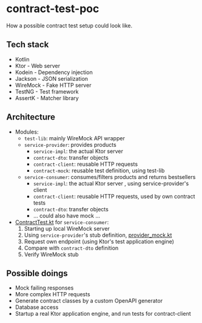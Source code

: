 # contract-test-poc

How a possible contract test setup could look like.

## Tech stack

* Kotlin
* Ktor - Web server
* Kodein - Dependency injection
* Jackson - JSON serialization
* WireMock - Fake HTTP server
* TestNG - Test framework
* AssertK - Matcher library

## Architecture

* Modules:
    * `test-lib`: mainly WireMock API wrapper
    * `service-provider`: provides products
        * `service-impl`: the actual Ktor server
        * `contract-dto`: transfer objects
        * `contract-client`: reusable HTTP requests
        * `contract-mock`: reusable test definition, using test-lib
    * `service-consumer`: consumes/filters products and returns bestsellers
        * `service-impl`: the actual Ktor server , using service-provider's client
        * `contract-client`: reusable HTTP requests, used by own contract tests
        * `contract-dto`: transfer objects
        * ... could also have mock ...
* [ContractTest.kt](https://github.com/christophpickl/contract-test-poc/blob/master/service-consumer/server-impl/src/test/kotlin/cpickl/contracttest/serviceconsumer/serverimpl/ContractTest.kt) for `service-consumer`:
    1. Starting up local WireMock server
    1. Using `service-provider`'s stub definition, [provider_mock.kt](https://github.com/christophpickl/contract-test-poc/blob/master/service-provider/contract-mock/src/main/kotlin/cpickl/contracttest/serviceprovider/contractmock/provider_mock.kt)
    1. Request own endpoint (using Ktor's test application engine)
    1. Compare with `contract-dto` definition
    1. Verify WireMock stub

## Possible doings

* Mock failing responses
* More complex HTTP requests
* Generate contract classes by a custom OpenAPI generator
* Database access
* Startup a real Ktor application engine, and run tests for contract-client
